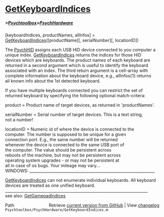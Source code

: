 # [GetKeyboardIndices](GetKeyboardIndices)
##### >[Psychtoolbox](Psychtoolbox)>[PsychHardware](PsychHardware)

[keyboardIndices, productNames, allInfos] = [GetKeyboardIndices](GetKeyboardIndices)([productName][, serialNumber][, locationID])  
  
The [PsychHID](PsychHID) assigns each USB HID device connected to you computer a  
unique index. [GetKeyboardIndices](GetKeyboardIndices) returns the indices for those HID  
devices which are keyboards.  The product names of each keyboard are  
returned in a second argument which is useful to identify the keyboard  
associated with an index. The third return argument is a cell-array with  
complete information about the keyboard device, e.g., allInfos{1} returns  
all known info about the 1st detected keyboard.  
  
If you have multiple keyboards connected you can restrict the set of  
returned keyboard by specifying the following optional match-critera:  
  
product      = Product name of target devices, as returned in 'productNames'.  
  
serialNumber = Serial number of target devices. This is a text string,  
               not a number!  
  
locationID   = Numeric id of where the device is connected to the  
               computer. The number is supposed to be unique for a given  
               connection port. E.g., the same number will be returned  
               whenever the device is connected to the same USB port of  
               the computer. The value should be persistent across  
               reboots of the machine, but may not be persistent across  
               operating system upgrades - or may not be persistent at  
               all in case of os bugs. Your mileage may vary...  
WINDOWS: \_\_\_\_\_\_\_\_\_\_\_\_\_\_\_\_\_\_\_\_\_\_\_\_\_\_\_\_\_\_\_\_\_\_\_\_\_\_\_\_\_\_\_\_\_\_\_\_\_\_\_\_\_\_\_\_\_\_\_\_\_\_\_\_  
  
[GetKeyboardIndices](GetKeyboardIndices) can not enumerate individual keyboards. All keyboard  
devices are treated as one unified keyboard.  
\_\_\_\_\_\_\_\_\_\_\_\_\_\_\_\_\_\_\_\_\_\_\_\_\_\_\_\_\_\_\_\_\_\_\_\_\_\_\_\_\_\_\_\_\_\_\_\_\_\_\_\_\_\_\_\_\_\_\_\_\_\_\_\_\_\_\_\_\_\_\_\_\_  
see also: [GetGamepadIndices](GetGamepadIndices)  




<div class="code_header" style="text-align:right;">
  <span style="float:left;">Path&nbsp;&nbsp;</span> <span class="counter">Retrieve <a href=
  "https://raw.github.com/Psychtoolbox-3/Psychtoolbox-3/beta/Psychtoolbox/PsychHardware/GetKeyboardIndices.m">current version from GitHub</a> | View <a href=
  "https://github.com/Psychtoolbox-3/Psychtoolbox-3/commits/beta/Psychtoolbox/PsychHardware/GetKeyboardIndices.m">changelog</a></span>
</div>
<div class="code">
  <code>Psychtoolbox/PsychHardware/GetKeyboardIndices.m</code>
</div>

